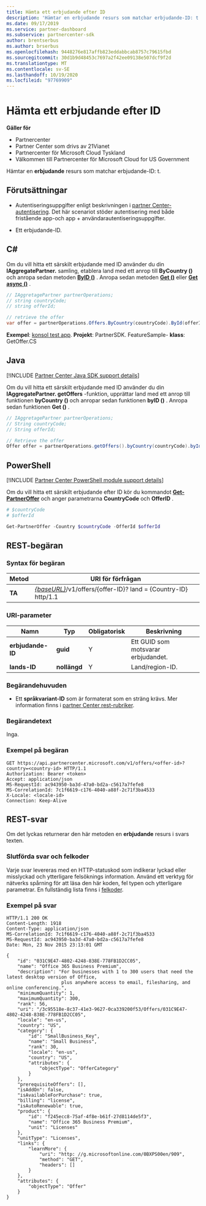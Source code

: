 ```yaml
---
title: Hämta ett erbjudande efter ID
description: 'Hämtar en erbjudande resurs som matchar erbjudande-ID: t.'
ms.date: 09/17/2019
ms.service: partner-dashboard
ms.subservice: partnercenter-sdk
author: brentserbus
ms.author: brserbus
ms.openlocfilehash: 9448276e817affb823eddabbcab8757c79615fbd
ms.sourcegitcommit: 30d1b9d48453c7697a2f42ee09138e507dcf9f2d
ms.translationtype: MT
ms.contentlocale: sv-SE
ms.lasthandoff: 10/19/2020
ms.locfileid: "97769909"
---
```

# <a name="get-an-offer-by-id"></a>Hämta ett erbjudande efter ID

**Gäller för**

- Partnercenter
- Partner Center som drivs av 21Vianet
- Partnercenter för Microsoft Cloud Tyskland
- Välkommen till Partnercenter för Microsoft Cloud for US Government

Hämtar en **erbjudande** resurs som matchar erbjudande-ID: t.

## <a name="prerequisites"></a>Förutsättningar

- Autentiseringsuppgifter enligt beskrivningen i [partner Center-autentisering](partner-center-authentication.md). Det här scenariot stöder autentisering med både fristående app-och app + användarautentiseringsuppgifter.

- Ett erbjudande-ID.

## <a name="c"></a>C\#

Om du vill hitta ett särskilt erbjudande med ID använder du din **IAggregatePartner.** samling, etablera land med ett anrop till **ByCountry ()** och anropa sedan metoden [**ByID ()**](/dotnet/api/microsoft.store.partnercenter.offers.ioffercollection.byid) . Anropa sedan metoden [**Get ()**](/dotnet/api/microsoft.store.partnercenter.offers.ioffercollection.get) eller [**Get async ()**](/dotnet/api/microsoft.store.partnercenter.offers.ioffercollection.getasync) .

```csharp
// IAggretagePartner partnerOperations;
// string countryCode;
// string offerId;

// retrieve the offer
var offer = partnerOperations.Offers.ByCountry(countryCode).ById(offerId).Get();
```

**Exempel**: [konsol test app](console-test-app.md). **Projekt**: PartnerSDK. FeatureSample- **klass**: GetOffer.CS

## <a name="java"></a>Java

[!INCLUDE [Partner Center Java SDK support details](../includes/java-sdk-support.md)]

Om du vill hitta ett särskilt erbjudande med ID använder du din **IAggregatePartner. getOffers** -funktion, upprättar land med ett anrop till funktionen **byCountry ()** och anropar sedan funktionen **byID ()** . Anropa sedan funktionen **Get ()** .

```java
// IAggretagePartner partnerOperations;
// String countryCode;
// String offerId;

// Retrieve the offer
Offer offer = partnerOperations.getOffers().byCountry(countryCode).byId(offerId).get();
```

## <a name="powershell"></a>PowerShell

[!INCLUDE [Partner Center PowerShell module support details](../includes/powershell-module-support.md)]

Om du vill hitta ett särskilt erbjudande efter ID kör du kommandot [**Get-PartnerOffer**](https://github.com/Microsoft/Partner-Center-PowerShell/blob/master/docs/help/Get-PartnerOffer.md) och anger parametrarna **CountryCode** och **OfferID** .

```powershell
# $countryCode
# $offerId

Get-PartnerOffer -Country $countryCode -OfferId $offerId
```

## <a name="rest-request"></a>REST-begäran

### <a name="request-syntax"></a>Syntax för begäran

| Metod  | URI för förfrågan                                                                                    |
|---------|------------------------------------------------------------------------------------------------|
| **TA** | [*{baseURL}*](partner-center-rest-urls.md)/v1/offers/{offer-ID}? land = {Country-ID} http/1.1 |

### <a name="uri-parameter"></a>URI-parameter

| Namn           | Typ       | Obligatorisk | Beskrivning                           |
|----------------|------------|----------|---------------------------------------|
| **erbjudande-ID**   | **guid**   | Y        | Ett GUID som motsvarar erbjudandet. |
| **lands-ID** | **nollängd** | Y        | Land/region-ID.                |

### <a name="request-headers"></a>Begärandehuvuden

- Ett **språkvariant-ID** som är formaterat som en sträng krävs.
Mer information finns i [partner Center rest-rubriker](headers.md).

### <a name="request-body"></a>Begärandetext

Inga.

### <a name="request-example"></a>Exempel på begäran

```http
GET https://api.partnercenter.microsoft.com/v1/offers/<offer-id>?country=<country-id> HTTP/1.1
Authorization: Bearer <token>
Accept: application/json
MS-RequestId: ac943950-ba3d-47a0-bd2a-c5617a7fefe8
MS-CorrelationId: 7c1f6619-c176-4040-a88f-2c71f3ba4533
X-Locale: <locale-id>
Connection: Keep-Alive
```

## <a name="rest-response"></a>REST-svar

Om det lyckas returnerar den här metoden en **erbjudande** resurs i svars texten.

### <a name="response-success-and-error-codes"></a>Slutförda svar och felkoder

Varje svar levereras med en HTTP-statuskod som indikerar lyckad eller misslyckad och ytterligare felsöknings information. Använd ett verktyg för nätverks spårning för att läsa den här koden, fel typen och ytterligare parametrar. En fullständig lista finns i [felkoder](error-codes.md).

### <a name="response-example"></a>Exempel på svar

```http
HTTP/1.1 200 OK
Content-Length: 1918
Content-Type: application/json
MS-CorrelationId: 7c1f6619-c176-4040-a88f-2c71f3ba4533
MS-RequestId: ac943950-ba3d-47a0-bd2a-c5617a7fefe8
Date: Mon, 23 Nov 2015 23:13:01 GMT

{
    "id": "031C9E47-4802-4248-838E-778FB1D2CC05",
    "name": "Office 365 Business Premium",
    "description": "For businesses with 1 to 300 users that need the latest desktop version of Office,
                    plus anywhere access to email, filesharing, and online conferencing.",
    "minimumQuantity": 1,
    "maximumQuantity": 300,
    "rank": 56,
    "uri": "/3c95518e-8c37-41e3-9627-0ca339200f53/Offers/031C9E47-4802-4248-838E-778FB1D2CC05",
    "locale": "en-us",
    "country": "US",
    "category": {
        "id": "SmallBusiness_Key",
        "name": "Small Business",
        "rank": 30,
        "locale": "en-us",
        "country": "US",
        "attributes": {
            "objectType": "OfferCategory"
        }
    },
    "prerequisiteOffers": [],
    "isAddOn": false,
    "isAvailableForPurchase": true,
    "billing": "license",
    "isAutoRenewable": true,
    "product": {
        "id": "f245ecc8-75af-4f8e-b61f-27d8114de5f3",
        "name": "Office 365 Business Premium",
        "unit": "Licenses"
    },
    "unitType": "Licenses",
    "links": {
        "learnMore": {
            "uri": "http: //g.microsoftonline.com/0BXPS00en/909",
            "method": "GET",
            "headers": []
        }
    },
    "attributes": {
        "objectType": "Offer"
    }
}
```
